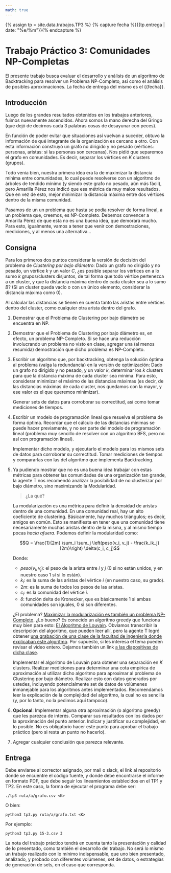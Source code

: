 ```yaml
---
math: true
---
```


{% assign tp = site.data.trabajos.TP3 %}
{% capture fecha %}{{tp.entrega | date: "%e/%m"}}{% endcapture %}

# Trabajo Práctico 3: Comunidades NP-Completas

El presente trabajo busca evaluar el desarrollo y análisis de un algoritmo 
de Backtracking para resolver un Problema NP-Completo, así como el análisis 
de posibles aproximaciones. 
La fecha de entrega del mismo es el {{fecha}}.

## Introducción

Luego de los grandes resultados obtenidos en los trabajos anteriores, fuimos nuevamente ascendidos. 
Ahora somos la mano derecha del Gringo (que dejó de decirnos cada 3 palabras cosas de desayunar con peces).

En función de poder evitar que situaciones así vuelvan a suceder, obtuvo la información de qué
integrante de la organización es cercano a otro. Con esta información construyó un grafo no dirigido y no
pesado (vértices: personas, aristas: si las personas son cercanas). Nos pidió que separemos el grafo
en comunidades. Es decir, separar los vértices en $K$ clusters (grupos). 

Todo venía bien, nuestra primera idea era la de maximizar la distancia mínima entre comunidades, lo cual
puede resolverse con un algoritmo de árboles de tendido mínimo (y siendo este grafo no pesado, aún más fácil), 
pero Amarilla Pérez nos indicó que esa métrica da muy malos resultados. Que en vez de esto, mejor minimizar
la distancia máxima entre dos vértices dentro de la misma comunidad. 

Pasamos de un un problema que hasta se podía resolver de forma lineal, a un problema que, creemos, es NP-Completo. 
Debemos convencer a Amarilla Pérez de que esta no es una buena idea, que demorará mucho. Para esto, igualmente, vamos
a tener que venir con demostraciones, mediciones, y al menos una alternativa...


## Consigna

Para los primeros dos puntos considerar la versión de decisión del problema de _Clustering por bajo diámetro_: 
Dado un grafo no dirigido y no pesado, un vértice $k$ y un valor $C$, ¿es posible separar los vértices 
en a lo sumo $k$ grupos/clusters disjuntos, de tal forma que todo vértice pertenezca a un cluster, y que la distancia
máxima dentro de cada cluster sea a lo sumo $B$? (Si un cluster queda vacío o con un único elemento, considerar la
distancia máxima como 0).

Al calcular las distancias se tienen en cuenta tanto las aristas entre vértices dentro del cluster, como cualquier otra
arista dentro del grafo. 


1. 	Demostrar que el Problema de Clustering por bajo diámetro se encuentra en NP.

2. 	Demostrar que el Problema de Clustering por bajo diámetro es, en efecto, un problema NP-Completo. 
	Si se hace una reducción involucrando un problema no visto en clase, agregar una
	(al menos resumida) demostración que dicho problema es NP-Completo. 

3. 	Escribir un algoritmo que, por backtracking, obtenga la solución óptima al problema (valga la 
	redundancia) en la versión de optimización: Dado un grafo no dirigido y no pesado, y un valor $k$,
	determinar los $k$ clusters para que la distancia máxima de cada cluster sea mínima. Para esto, considerar
	minimizar el máximo de las distancias máximas (es decir, de las distancias máximas de cada cluster, nos quedamos
	con la mayor, y ese valor es el que queremos minimizar). 

	Generar sets de datos para corroborar su correctitud, así como tomar mediciones de tiempos. 

4. 	Escribir un modelo de programación lineal que resuelva el problema de forma óptima. 
	Recordar que el cálculo de las distancias mínimas se puede hacer previamente, y no ser
	parte del modelo de programación lineal (problema muy sencillo de resolver con un algoritmo BFS, pero
	no así con programación lineal).

	Implementar dicho modelo, y ejecutarlo el modelo para los mismos sets de datos para corroborar su correctitud. 
	Tomar mediciones de tiempos y compararlas con las del algoritmo que implementa Backtracking. 

5. 	Ya pudiendo mostrar que no es una buena idea trabajar con estas métricas para obtener las comunidades
	de una organización tan grande, la agente T nos recomendó analizar la posibilidad de no clusterizar
	por bajo diámetro, sino maximizando la Modularidad. 

	> ¿La qué? 

	La modularización es una métrica para definir la densidad de aristas dentro de una comunidad. En una comunidad
	real, hay un alto coeficiente de clustering. Básicamente, hay muchos triángulos; es decir, amigos en común.
	Esto se manifiesta en tener que una comunidad tiene necesariamente muchas aristas dentro de la misma, y al mismo
	tiempo pocas _hacia afuera_.
	Podemos definir la modularidad como: 

	$$Q = \frac{1}{2m} \sum_i \sum_j \left(peso(v_i, v_j) - \frac{k_ik_j}{2m}\right) \delta(c_i, c_j)$$

	Donde: 

	* $peso(v_i, v_j)$: el peso de la arista entre $i$ y $j$ (0 si no están unidos, y en nuestro caso 1 sí si lo están).
	* $k_i$: es la suma de las aristas del vértice $i$ (en nuestro caso, su grado).
	* $2m$: es la suma de todos los pesos de las aristas.
	* $c_i$: es la comunidad del vértice $i$.
	* $\delta$: función delta de Kronecker, que es básicamente 1 si ambas comunidades son iguales, 0 si son diferentes.

	¿El problema? [Maximizar la modularización es también un problema NP-Completo](https://arxiv.org/pdf/physics/0608255). 
	¿Lo bueno? Es conocido un algoritmo  greedy que funciona muy bien para esto: 
	[El Algoritmo de Louvain](https://en.wikipedia.org/wiki/Louvain_method).
	Obviamos transcribir la descripción del algoritmo, que pueden leer allí, pero la agente T logró obtener 
	[una grabación de una clase de la facultad de ingeniería donde explicaban este algoritmo](https://www.youtube.com/watch?v=EbIC_wTP44Q&t=540s). 
	Por supuesto, si les interesa el tema pueden revisar el video entero. 
	Dejamos también un link [a las diapositivas de dicha clase](https://docs.google.com/presentation/d/1FLXTYtSDeMLxNOa9xW_zjEb2FhJIgZzXWuxvGHUxP5I/edit#slide=id.gae5b01dea1_1_36). 


	Implementar el algoritmo de Louvain para obtener una separación en $K$ clusters. Realizar mediciones para
	determinar una cota empírica de aproximación al utilizar dicho algoritmo para aproximar al problema de 
	Clustering por bajo diámetro. Realizar esto con datos generados por ustedes, incluyendo potencialmente set 
	de datos de volúmenes inmanejable para los algoritmos antes implementados. 
	Recomendamos leer la explicación de la complejidad del algoritmo, la cual no es sencilla (y, por lo tanto, 
	no la pedimos aquí tampoco). 


7.	**Opcional**: Implementar alguna otra aproximación (o algoritmo greedy) que 
	les parezca de interés. Comparar sus resultados con los dados por la aproximación 
	del punto anterior. Indicar y justificar su complejidad, en lo posible. No es obligatorio
	hacer este punto para aprobar el trabajo práctico (pero si resta un punto no hacerlo).

8. 	Agregar cualquier conclusión que parezca relevante.

## Entrega

Debe enviarse al corrector asignado, por mail o slack, el link
al repositorio donde se encuentre el código fuente, y donde debe encontrarse
el informe en formato PDF, que debe seguir los lineamientos establecidos en el TP1 y TP2.
En este caso, la forma de ejecutar el programa debe ser: 

```
./tp3 ruta/a/grafo.csv <K>
```
O bien: 
```
python3 tp3.py ruta/a/grafo.txt <K>
```

Por ejemplo:
```
python3 tp3.py 15-3.csv 3
```

La nota del trabajo práctico tendrá en cuenta tanto la presentación y calidad de lo presentado, 
como también el desarrollo del trabajo. No será lo mismo un trabajo realizado con lo mínimo
indispensable, que uno bien presentado, analizado, y probado con diferentes volúmenes, set de 
datos, o estrategias de generación de sets, en el caso que corresponda.
